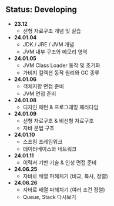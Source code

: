 ## Status: Developing

+ <strong>23.12</strong>
    + 선형 자료구조 개념 및 실습
+ <strong>24.01.04</strong>
    + JDK / JRE / JVM 개념
    + JVM 내부 구조와 메모리 영역
+ <strong>24.01.05</strong>
    + JVM Class Loader 동작 및 초기화
    + 가비지 컬렉션 동작 원리와 GC 종류
+ <strong>24.01.06</strong>
    + 객체지향 면접 준비
    + JVM 면접 준비
+ <strong>24.01.08</strong>
  + 디자인 패턴 & 프로그래밍 패러다임
+ <strong>24.01.09</strong>
  + 선형 자료구조 & 비선형 자료구조
  + 자바 문법 구조
+ <strong>24.01.10</strong>
  + 스프링 프레임워크
  + 데이터베이스와 네트워크
+ <strong>24.01.11</strong>
  + 이력서 기반 기술 & 인성 면접 준비
+ <strong>24.06.25</strong>
  + 자바로 배열 파헤치기 (비교, 복사, 정렬)
+ <strong>24.06.26</strong>
  + 자바로 배열 파헤치기 (여러 조건 정렬)
  + Queue, Stack 다시보기